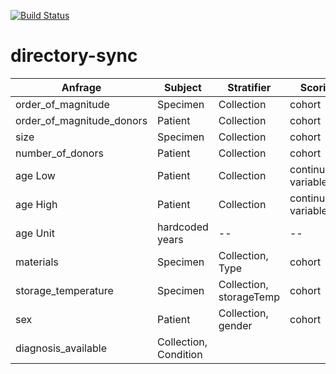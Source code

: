 [![Build Status](https://travis-ci.com/samply/directory-sync.svg?branch=master)](https://travis-ci.com/samply/directory-sync)

# directory-sync

| Anfrage | Subject | Stratifier | Scoring |
|---------|---------|------------|---------|
| order_of_magnitude | Specimen | Collection | cohort |
| order_of_magnitude_donors | Patient | Collection | cohort |
| size |  Specimen | Collection | cohort |
| number_of_donors | Patient | Collection | cohort |
| age Low| Patient | Collection |  continuous-variable |
| age High| Patient | Collection |  continuous-variable |
| age Unit| hardcoded years | -- | -- |
| materials| Specimen | Collection, Type | cohort |
| storage_temperature | Specimen | Collection, storageTemp | cohort |
| sex| Patient | Collection, gender | cohort |
| diagnosis_available| Collection, Condition |
